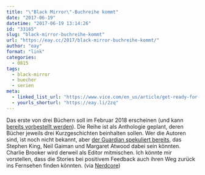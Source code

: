 ```yaml
---
title: "\"Black Mirror\"-Buchreihe kommt"
date: "2017-06-19"
datetime: "2017-06-19 13:14:26"
id: "33165"
slug: "black-mirror-buchreihe-kommt"
url: "https://eay.cc/2017/black-mirror-buchreihe-kommt/"
author: "eay"
format: "link"
categories:
  - 0815
tags:
  - black-mirror
  - buecher
  - serien
meta:
  - linked_list_url: "https://www.vice.com/en_us/article/get-ready-for-a-black-mirror-book-series-vgtrn"
  - yourls_shorturl: "https://eay.li/2zq"
---
```


Das erste von drei Büchern soll im Februar 2018 erscheinen (und kann [bereits vorbestellt werden](https://www.amazon.de/exec/obidos/ASIN/1785036742/eayznet-21)). Die Reihe ist als Anthologie geplant, deren Bücher jeweils drei Kurzgeschichten beinhalten sollen. Wer die Autoren sind, ist noch nicht bekannt, aber [der Guardian spekuliert bereits](https://www.theguardian.com/books/booksblog/2017/jun/14/charlie-brooker-black-mirror-spin-off-books-but-who-should-write-them), das Stephen King, Neil Gaiman und Margaret Atwood dabei sein könnten. Charlie Brooker wird derweil als Editor mitmischen. Ich könnte mir vorstellen, dass die Stories bei positivem Feedback auch ihren Weg zurück ins Fernsehen finden könnten. (via [Nerdcore](http://www.nerdcore.de/2017/06/15/charlie-brooker-writes-black-mirror-books-now/))
